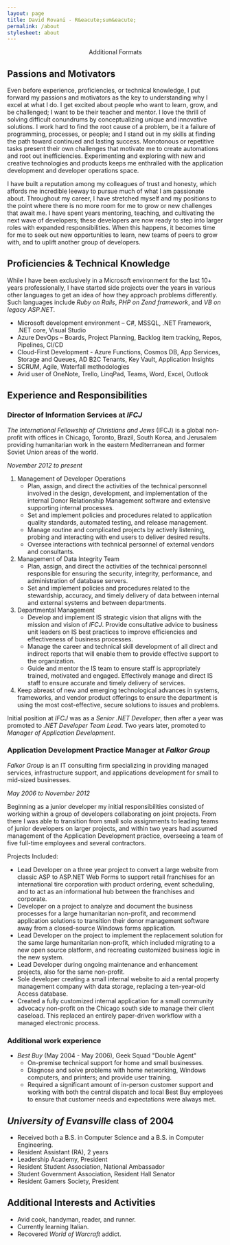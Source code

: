 ```yaml
---
layout: page
title: David Rovani - R&eacute;sum&eacute;
permalink: /about
stylesheet: about
---
```


<aside class="aside" style="text-align: center; font-size: 100%;">
Additional Formats<br />
<a href="/david-rovani-resume.docx"><i class="fal fa-2x fa-file-word" title="Microsoft Word"></i></a>
<a href="/david-rovani-resume.pdf"><i class="fal fa-2x fa-file-pdf" title="PDF"></i></a>
<a href="https://docs.google.com/document/d/e/2PACX-1vTdjpOF6GqYfknejhwLLuZQRa2MbfT6fIoov64EzOjnIuRWPmqgWye_346EJtSGShBZsyW6QIyikPr-/pub"><i class="fal fa-2x fa-file-alt" title="Google Docs"></i></a>
<a href="/david-rovani-resume.txt"><i class="fal fa-2x fa-file" title="txt"></i></a>
</aside>

## Passions and Motivators

Even before experience, proficiencies, or technical knowledge, I put forward my passions and motivators as the key to understanding why I excel at what I do. I get excited about people who want to learn, grow, and be challenged; I want to be their teacher and mentor. I love the thrill of solving difficult conundrums by conceptualizing unique and innovative solutions. I work hard to find the root cause of a problem, be it a failure of programming, processes, or people; and I stand out in my skills at finding the path toward continued and lasting success. Monotonous or repetitive tasks present their own challenges that motivate me to create automations and root out inefficiencies. Experimenting and exploring with new and creative technologies and products keeps me enthralled with the application development and developer operations space.

I have built a reputation among my colleagues of trust and honesty, which affords me incredible leeway to pursue much of what I am passionate about. Throughout my career, I have stretched myself and my positions to the point where there is no more room for me to grow or new challenges that await me. I have spent years mentoring, teaching, and cultivating the next wave of developers; these developers are now ready to step into larger roles with expanded responsibilities. When this happens, it becomes time for me to seek out new opportunities to learn, new teams of peers to grow with, and to uplift another group of developers.

## Proficiencies & Technical Knowledge

<aside class="aside">While I have been exclusively in a Microsoft environment for the last 10+ years professionally, I have started side projects over the years in various other languages to get an idea of how they approach problems differently. Such languages include <em>Ruby on Rails</em>, <em>PHP on Zend framework</em>, and <em>VB on legacy ASP.NET</em>.</aside>

- Microsoft development environment – C#, MSSQL, .NET Framework, .NET core, Visual Studio
- Azure DevOps – Boards, Project Planning, Backlog item tracking, Repos, Pipelines, CI/CD
- Cloud-First Development - Azure Functions, Cosmos DB, App Services, Storage and Queues, AD B2C Tenants, Key Vault, Application Insights
- SCRUM, Agile, Waterfall methodologies
- Avid user of OneNote, Trello, LinqPad, Teams, Word, Excel, Outlook

## Experience and Responsibilities

### Director of Information Services at _IFCJ_

<aside class="aside"><em>The International Fellowship of Christians and Jews</em> (IFCJ) is a global non-profit with offices in Chicago, Toronto, Brazil, South Korea, and Jerusalem providing humanitarian work in the eastern Mediterranean and former Soviet Union areas of the world.</aside>

_November 2012 to present_

1. Management of Developer Operations
    - Plan, assign, and direct the activities of the technical personnel involved in the design, development, and implementation of the internal Donor Relationship Management software and extensive supporting internal processes.
    - Set and implement policies and procedures related to application quality standards, automated testing, and release management.
    - Manage routine and complicated projects by actively listening, probing and interacting with end users to deliver desired results.
    - Oversee interactions with technical personnel of external vendors and consultants.
1. Management of Data Integrity Team
    - Plan, assign, and direct the activities of the technical personnel responsible for ensuring the security, integrity, performance, and administration of database servers.
    - Set and implement policies and procedures related to the stewardship, accuracy, and timely delivery of data between internal and external systems and between departments.
1. Departmental Management
    - Develop and implement IS strategic vision that aligns with the mission and vision of _IFCJ_. Provide consultative advice to business unit leaders on IS best practices to improve efficiencies and effectiveness of business processes.
    - Manage the career and technical skill development of all direct and indirect reports that will enable them to provide effective support to the organization.
    - Guide and mentor the IS team to ensure staff is appropriately trained, motivated and engaged. Effectively manage and direct IS staff to ensure accurate and timely delivery of services.
1. Keep abreast of new and emerging technological advances in systems, frameworks, and vendor product offerings to ensure the department is using the most cost-effective, secure solutions to issues and problems.

Initial position at _IFCJ_ was as a _Senior .NET Developer_, then after a year was promoted to _.NET Developer Team Lead_. Two years later, promoted to _Manager of Application Development_.

### Application Development Practice Manager at _Falkor Group_

<aside class="aside"><em>Falkor Group</em> is an IT consulting firm specializing in providing managed services, infrastructure support, and applications development for small to mid-sized businesses.</aside>

_May 2006 to November 2012_

Beginning as a junior developer my initial responsibilities consisted of working within a group of developers collaborating on joint projects. From there I was able to transition from small solo assignments to leading teams of junior developers on larger projects, and within two years had assumed management of the Application Development practice, overseeing a team of five full-time employees and several contractors.

Projects Included:

* Lead Developer on a three year project to convert a large website from classic ASP to ASP.NET Web Forms to support retail franchises for an international tire corporation with product ordering, event scheduling, and to act as an informational hub between the franchises and corporate.
* Developer on a project to analyze and document the business processes for a large humanitarian non-profit, and recommend application solutions to transition their donor management software away from a closed-source Windows forms application.
* Lead Developer on the project to implement the replacement solution for the same large humanitarian non-profit, which included migrating to a new open source platform, and recreating customized business logic in the new system.
* Lead Developer during ongoing maintenance and enhancement projects, also for the same non-profit.
* Sole developer creating a small internal website to aid a rental property management company with data storage, replacing a ten-year-old Access database.
* Created a fully customized internal application for a small community advocacy non-profit on the Chicago south side to manage their client caseload. This replaced an entirely paper-driven workflow with a managed electronic process.

### Additional work experience

* _Best Buy_ (May 2004 - May 2006), Geek Squad "Double Agent"
    * On-premise technical support for home and small businesses.
    * Diagnose and solve problems with home networking, Windows computers, and printers; and provide user training.
    * Required a significant amount of in-person customer support and working with both the central dispatch and local Best Buy employees to ensure that customer needs and expectations were always met.

## _University of Evansville_ class of 2004

* Received both a B.S. in Computer Science and a B.S. in Computer Engineering.
* Resident Assistant (RA), 2 years
* Leadership Academy, President
* Resident Student Association, National Ambassador
* Student Government Association, Resident Hall Senator
* Resident Gamers Society, President

## Additional Interests and Activities

* Avid cook, handyman, reader, and runner.
* Currently learning Italian.
* Recovered _World of Warcraft_ addict.